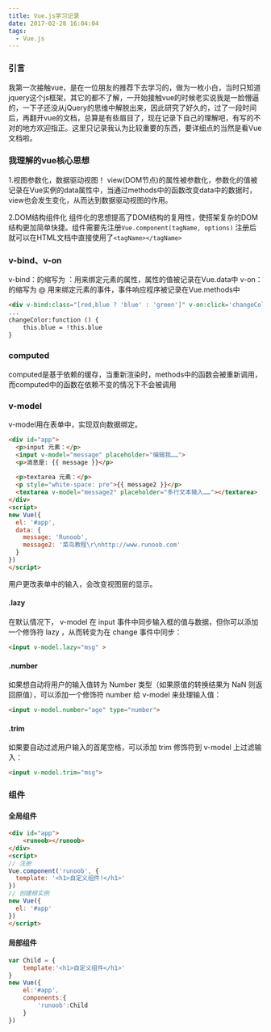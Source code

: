 ```yaml
---
title: Vue.js学习记录
date: 2017-02-28 16:04:04
tags: 
  - Vue.js
---
```

### 引言
我第一次接触vue，是在一位朋友的推荐下去学习的，做为一枚小白，当时只知道jquery这个js框架，其它的都不了解，一开始接触vue的时候老实说我是一脸懵逼的，一下子还没从jQuery的思维中解脱出来，因此研究了好久的，过了一段时间后，再翻开vue的文档，总算是有些眉目了，现在记录下自己的理解吧，有写的不对的地方欢迎指正。这里只记录我认为比较重要的东西，要详细点的当然是看Vue文档啦。

### 我理解的vue核心思想

1.视图参数化，数据驱动视图！
view(DOM节点)的属性被参数化，参数化的值被记录在Vue实例的data属性中，当通过methods中的函数改变data中的数据时，view也会发生变化，从而达到数据驱动视图的作用。
<!-- more -->
2.DOM结构组件化
组件化的思想提高了DOM结构的复用性，使搭架复杂的DOM结构更加简单快捷。组件需要先注册`Vue.component(tagName, options)` 注册后就可以在HTML文档中直接使用了`<tagName></tagName>`

### v-bind、v-on
v-bind：的缩写为 ：用来绑定元素的属性，属性的值被记录在Vue.data中
v-on：的缩写为 @ 用来绑定元素的事件，事件响应程序被记录在Vue.methods中

```html
<div v-bind:class="[red,blue ? 'blue' : 'green']" v-on:click='changeColor'></div>
...
changeColor:function () {
    this.blue = !this.blue
}
```
### computed 
computed是基于依赖的缓存，当重新渲染时，methods中的函数会被重新调用，而computed中的函数在依赖不变的情况下不会被调用

### v-model
v-model用在表单中，实现双向数据绑定。
```html
<div id="app">
  <p>input 元素：</p>
  <input v-model="message" placeholder="编辑我……">
  <p>消息是: {{ message }}</p>
    
  <p>textarea 元素：</p>
  <p style="white-space: pre">{{ message2 }}</p>
  <textarea v-model="message2" placeholder="多行文本输入……"></textarea>
</div>
<script>
new Vue({
  el: '#app',
  data: {
    message: 'Runoob',
    message2: '菜鸟教程\r\nhttp://www.runoob.com'
  }
})
</script>
```
用户更改表单中的输入，会改变视图层的显示。

#### .lazy
在默认情况下， v-model 在 input 事件中同步输入框的值与数据，但你可以添加一个修饰符 lazy ，从而转变为在 change 事件中同步：
```html
<input v-model.lazy="msg" >
```
#### .number
如果想自动将用户的输入值转为 Number 类型（如果原值的转换结果为 NaN 则返回原值），可以添加一个修饰符 number 给 v-model 来处理输入值：
```html
<input v-model.number="age" type="number">
```
#### .trim 
如果要自动过滤用户输入的首尾空格，可以添加 trim 修饰符到 v-model 上过滤输入：
```html
<input v-model.trim="msg">
```

### 组件

####  全局组件
```html
<div id="app">
    <runoob></runoob>
</div>
<script>
// 注册
Vue.component('runoob', {
  template: '<h1>自定义组件!</h1>'
})
// 创建根实例
new Vue({
  el: '#app'
})
</script>
```
#### 局部组件

```js
var Child = {
    template:'<h1>自定义组件</h1>'
}
new Vue({
    el:'#app',
    components:{
        'runoob':Child
    }
})
```